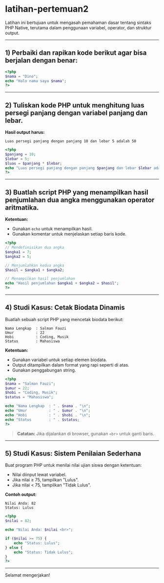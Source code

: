 # latihan-pertemuan2

Latihan ini bertujuan untuk mengasah pemahaman dasar tentang sintaks PHP Native, terutama dalam penggunaan variabel, operator, dan struktur output.

---

## 1) Perbaiki dan rapikan kode berikut agar bisa berjalan dengan benar:

```php
<?php
$nama = "Dino";
echo "Halo nama saya $nama";
?>
```

---

## 2) Tuliskan kode PHP untuk menghitung luas persegi panjang dengan variabel panjang dan lebar.  
**Hasil output harus:**

```
Luas persegi panjang dengan panjang 10 dan lebar 5 adalah 50
```

```php
<?php
$panjang = 10;
$lebar = 5;
$luas = $panjang * $lebar;
echo "Luas persegi panjang dengan panjang $panjang dan lebar $lebar adalah $luas";
?>
```

---

## 3) Buatlah script PHP yang menampilkan hasil penjumlahan dua angka menggunakan operator aritmatika.  
**Ketentuan:**
- Gunakan `echo` untuk menampilkan hasil.
- Gunakan komentar untuk menjelaskan setiap baris kode.

```php
<?php
// Mendefinisikan dua angka
$angka1 = 7;
$angka2 = 5;

// Menjumlahkan kedua angka
$hasil = $angka1 + $angka2;

// Menampilkan hasil penjumlahan
echo "Hasil penjumlahan $angka1 + $angka2 = $hasil";
?>
```

---

## 4) Studi Kasus: Cetak Biodata Dinamis  
Buatlah sebuah script PHP yang mencetak biodata berikut:

```
Nama Lengkap  : Salman Fauzi
Umur          : 22
Hobi          : Coding, Musik
Status        : Mahasiswa
```

**Ketentuan:**
- Gunakan variabel untuk setiap elemen biodata.
- Output ditampilkan dalam format yang rapi seperti di atas.
- Gunakan penggabungan string.

```php
<?php
$nama = "Salman Fauzi";
$umur = 22;
$hobi = "Coding, Musik";
$status = "Mahasiswa";

echo "Nama Lengkap  : " . $nama . "\n";
echo "Umur          : " . $umur . "\n";
echo "Hobi          : " . $hobi . "\n";
echo "Status        : " . $status;
?>
```

> **Catatan:** Jika dijalankan di browser, gunakan `<br>` untuk ganti baris.

---

## 5) Studi Kasus: Sistem Penilaian Sederhana  
Buat program PHP untuk menilai nilai ujian siswa dengan ketentuan:

- Nilai diinput lewat variabel.
- Jika nilai ≥ 75, tampilkan "Lulus".
- Jika nilai < 75, tampilkan "Tidak Lulus".

**Contoh output:**
```
Nilai Anda: 82
Status: Lulus
```

```php
<?php
$nilai = 82;

echo "Nilai Anda: $nilai <br>";

if ($nilai >= 75) {
    echo "Status: Lulus";
} else {
    echo "Status: Tidak Lulus";
}
?>
```

---

Selamat mengerjakan!
